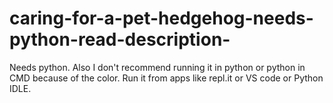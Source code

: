 # caring-for-a-pet-hedgehog-needs-python-read-description-
Needs python.  Also I don't recommend running it in python or python in CMD because of the color.  Run it from apps like repl.it or VS code or Python IDLE.
